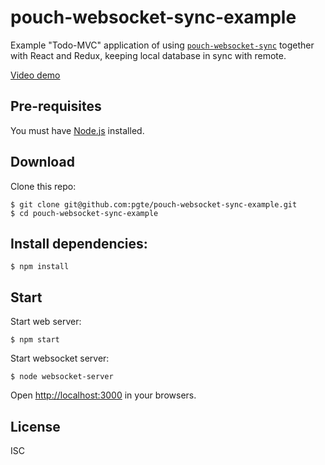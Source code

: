 # pouch-websocket-sync-example

Example "Todo-MVC" application of using [`pouch-websocket-sync`](https://github.com/pgte/pouch-websocket-sync#readme) together with React and Redux, keeping local database in sync with remote.

[Video demo](https://www.youtube.com/watch?v=2UOfVFseksw)

## Pre-requisites

You must have [Node.js](https://nodejs.org/en/) installed.

## Download

Clone this repo:

```
$ git clone git@github.com:pgte/pouch-websocket-sync-example.git
$ cd pouch-websocket-sync-example
```

## Install dependencies:

```
$ npm install
```

## Start

Start web server:

```
$ npm start
```

Start websocket server:

```
$ node websocket-server
```

Open [http://localhost:3000](http://localhost:3000) in your browsers.

## License

ISC